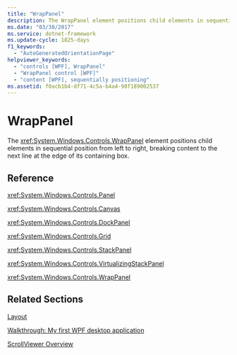 ```yaml
---
title: "WrapPanel"
description: The WrapPanel element positions child elements in sequential position from left to right, breaking content to the next line at the edge of its containing box.
ms.date: "03/30/2017"
ms.service: dotnet-framework
ms.update-cycle: 1825-days
f1_keywords:
  - "AutoGeneratedOrientationPage"
helpviewer_keywords:
  - "controls [WPF], WrapPanel"
  - "WrapPanel control [WPF]"
  - "content [WPF], sequentially positioning"
ms.assetid: f0acb1b4-df71-4c5a-b4a4-98f189002537
---
```

# WrapPanel

The <xref:System.Windows.Controls.WrapPanel> element positions child elements in sequential position from left to right, breaking content to the next line at the edge of its containing box.

## Reference

<xref:System.Windows.Controls.Panel>

<xref:System.Windows.Controls.Canvas>

<xref:System.Windows.Controls.DockPanel>

<xref:System.Windows.Controls.Grid>

<xref:System.Windows.Controls.StackPanel>

<xref:System.Windows.Controls.VirtualizingStackPanel>

<xref:System.Windows.Controls.WrapPanel>

## Related Sections

[Layout](../advanced/layout.md)

[Walkthrough: My first WPF desktop application](../get-started/walkthrough-my-first-wpf-desktop-application.md)

[ScrollViewer Overview](scrollviewer-overview.md)
